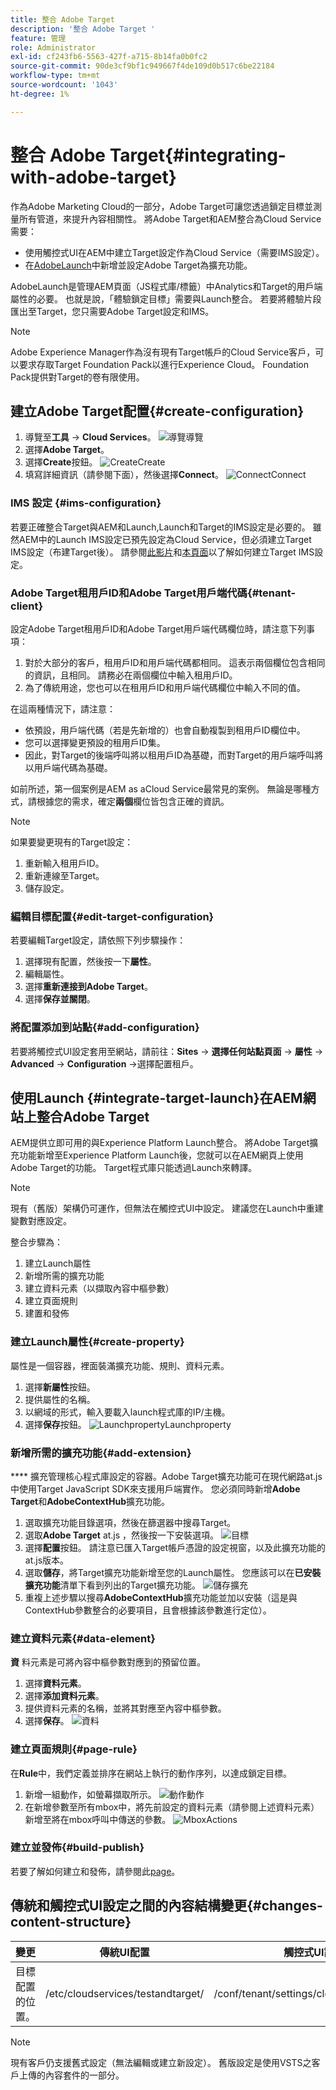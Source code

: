 ```yaml
---
title: 整合 Adobe Target
description: '整合 Adobe Target '
feature: 管理
role: Administrator
exl-id: cf243fb6-5563-427f-a715-8b14fa0b0fc2
source-git-commit: 90de3cf9bf1c949667f4de109d0b517c6be22184
workflow-type: tm+mt
source-wordcount: '1043'
ht-degree: 1%

---
```


# 整合 Adobe Target{#integrating-with-adobe-target}

作為Adobe Marketing Cloud的一部分，Adobe Target可讓您透過鎖定目標並測量所有管道，來提升內容相關性。 將Adobe Target和AEM整合為Cloud Service需要：

* 使用觸控式UI在AEM中建立Target設定作為Cloud Service（需要IMS設定）。
* 在[AdobeLaunch](https://docs.adobe.com/content/help/en/launch/using/intro/get-started/quick-start.html)中新增並設定Adobe Target為擴充功能。

AdobeLaunch是管理AEM頁面（JS程式庫/標籤）中Analytics和Target的用戶端屬性的必要。 也就是說，「體驗鎖定目標」需要與Launch整合。 若要將體驗片段匯出至Target，您只需要Adobe Target設定和IMS。

>[!NOTE]
>
>Adobe Experience Manager作為沒有現有Target帳戶的Cloud Service客戶，可以要求存取Target Foundation Pack以進行Experience Cloud。 Foundation Pack提供對Target的卷有限使用。

## 建立Adobe Target配置{#create-configuration}

1. 導覽至&#x200B;**工具** → **Cloud Services**。
   ![](assets/cloudservice1.png "導覽導覽")
2. 選擇&#x200B;**Adobe Target**。
3. 選擇&#x200B;**Create**按鈕。
   ![](assets/tenant1.png "CreateCreate")
4. 填寫詳細資訊（請參閱下面），然後選擇&#x200B;**Connect**。
   ![](assets/open_screen1.png "ConnectConnect")

### IMS 設定 {#ims-configuration}

若要正確整合Target與AEM和Launch,Launch和Target的IMS設定是必要的。 雖然AEM中的Launch IMS設定已預先設定為Cloud Service，但必須建立Target IMS設定（布建Target後）。 請參閱[此影片](https://helpx.adobe.com/experience-manager/kt/sites/using/aem-sites-target-standard-technical-video-understand.html)和[本頁面](https://docs.adobe.com/content/help/en/experience-manager-65/administering/integration/integration-ims-adobe-io.html)以了解如何建立Target IMS設定。

### Adobe Target租用戶ID和Adobe Target用戶端代碼{#tenant-client}

設定Adobe Target租用戶ID和Adobe Target用戶端代碼欄位時，請注意下列事項：

1. 對於大部分的客戶，租用戶ID和用戶端代碼都相同。 這表示兩個欄位包含相同的資訊，且相同。 請務必在兩個欄位中輸入租用戶ID。
2. 為了傳統用途，您也可以在租用戶ID和用戶端代碼欄位中輸入不同的值。

在這兩種情況下，請注意：

* 依預設，用戶端代碼（若是先新增的）也會自動複製到租用戶ID欄位中。
* 您可以選擇變更預設的租用戶ID集。
* 因此，對Target的後端呼叫將以租用戶ID為基礎，而對Target的用戶端呼叫將以用戶端代碼為基礎。

如前所述，第一個案例是AEM as aCloud Service最常見的案例。 無論是哪種方式，請根據您的需求，確定&#x200B;**兩個**&#x200B;欄位皆包含正確的資訊。

>[!NOTE]
>
> 如果要變更現有的Target設定：
>
> 1. 重新輸入租用戶ID。
> 2. 重新連線至Target。
> 3. 儲存設定。


### 編輯目標配置{#edit-target-configuration}

若要編輯Target設定，請依照下列步驟操作：

1. 選擇現有配置，然後按一下&#x200B;**屬性**。
2. 編輯屬性。
3. 選擇&#x200B;**重新連接到Adobe Target**。
4. 選擇&#x200B;**保存並關閉**。

### 將配置添加到站點{#add-configuration}

若要將觸控式UI設定套用至網站，請前往：**Sites** → **選擇任何站點頁面** → **屬性** → **Advanced** → **Configuration** →選擇配置租戶。

## 使用Launch {#integrate-target-launch}在AEM網站上整合Adobe Target

AEM提供立即可用的與Experience Platform Launch整合。 將Adobe Target擴充功能新增至Experience Platform Launch後，您就可以在AEM網頁上使用Adobe Target的功能。 Target程式庫只能透過Launch來轉譯。

>[!NOTE]
>
>現有（舊版）架構仍可運作，但無法在觸控式UI中設定。 建議您在Launch中重建變數對應設定。

整合步驟為：

1. 建立Launch屬性
2. 新增所需的擴充功能
3. 建立資料元素（以擷取內容中樞參數）
4. 建立頁面規則
5. 建置和發佈

### 建立Launch屬性{#create-property}

屬性是一個容器，裡面裝滿擴充功能、規則、資料元素。

1. 選擇&#x200B;**新屬性**&#x200B;按鈕。
2. 提供屬性的名稱。
3. 以網域的形式，輸入要載入launch程式庫的IP/主機。
4. 選擇&#x200B;**保存**按鈕。
   ![](assets/properties_newproperty1.png "LaunchpropertyLaunchproperty")

### 新增所需的擴充功能{#add-extension}

**** 擴充管理核心程式庫設定的容器。Adobe Target擴充功能可在現代網路at.js中使用Target JavaScript SDK來支援用戶端實作。 您必須同時新增&#x200B;**Adobe Target**&#x200B;和&#x200B;**AdobeContextHub**&#x200B;擴充功能。

1. 選取擴充功能目錄選項，然後在篩選器中搜尋Target。
2. 選取&#x200B;**Adobe Target** at.js ，然後按一下安裝選項。
   ![目標](assets/search_ext1.png "搜尋目標搜尋")
3. 選擇&#x200B;**配置**&#x200B;按鈕。 請注意已匯入Target帳戶憑證的設定視窗，以及此擴充功能的at.js版本。
4. 選取&#x200B;**儲存**，將Target擴充功能新增至您的Launch屬性。 您應該可以在&#x200B;**已安裝擴充功能**清單下看到列出的Target擴充功能。
   ![儲存擴充](assets/configure_extension1.png "功能儲存擴充功能")
5. 重複上述步驟以搜尋&#x200B;**AdobeContextHub**&#x200B;擴充功能並加以安裝（這是與ContextHub參數整合的必要項目，且會根據該參數進行定位）。

### 建立資料元素{#data-element}

**資** 料元素是可將內容中樞參數對應到的預留位置。

1. 選擇&#x200B;**資料元素**。
2. 選擇&#x200B;**添加資料元素**。
3. 提供資料元素的名稱，並將其對應至內容中樞參數。
4. 選擇&#x200B;**保存**。
   ![資料](assets/data_elem1.png "元素資料元素")

### 建立頁面規則{#page-rule}

在&#x200B;**Rule**&#x200B;中，我們定義並排序在網站上執行的動作序列，以達成鎖定目標。

1. 新增一組動作，如螢幕擷取所示。
   ![](assets/rules1.png "動作動作")
2. 在新增參數至所有mbox中，將先前設定的資料元素（請參閱上述資料元素）新增至將在mbox呼叫中傳送的參數。
   ![](assets/map_data1.png "MboxActions")

### 建立並發佈{#build-publish}

若要了解如何建立和發佈，請參閱此[page](https://docs.adobe.com/content/help/en/experience-manager-learn/aem-target-tutorial/aem-target-implementation/using-launch-adobe-io.html)。

## 傳統和觸控式UI設定之間的內容結構變更{#changes-content-structure}

| **變更** | **傳統UI配置** | **觸控式UI設定** | **後果** |
|---|---|---|---|
| 目標配置的位置。 | /etc/cloudservices/testandtarget/ | /conf/tenant/settings/cloudservices/target | 先前的/etc/cloudservices/testandtarget下有多個設定，但現在租用戶下有單一設定。 |

>[!NOTE]
>
>現有客戶仍支援舊式設定（無法編輯或建立新設定）。 舊版設定是使用VSTS之客戶上傳的內容套件的一部分。
